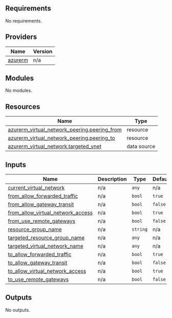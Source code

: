 ## Requirements

No requirements.

## Providers

| Name | Version |
|------|---------|
| <a name="provider_azurerm"></a> [azurerm](#provider\_azurerm) | n/a |

## Modules

No modules.

## Resources

| Name | Type |
|------|------|
| [azurerm_virtual_network_peering.peering_from](https://registry.terraform.io/providers/hashicorp/azurerm/latest/docs/resources/virtual_network_peering) | resource |
| [azurerm_virtual_network_peering.peering_to](https://registry.terraform.io/providers/hashicorp/azurerm/latest/docs/resources/virtual_network_peering) | resource |
| [azurerm_virtual_network.targeted_vnet](https://registry.terraform.io/providers/hashicorp/azurerm/latest/docs/data-sources/virtual_network) | data source |

## Inputs

| Name | Description | Type | Default | Required |
|------|-------------|------|---------|:--------:|
| <a name="input_current_virtual_network"></a> [current\_virtual\_network](#input\_current\_virtual\_network) | n/a | `any` | n/a | yes |
| <a name="input_from_allow_forwarded_traffic"></a> [from\_allow\_forwarded\_traffic](#input\_from\_allow\_forwarded\_traffic) | n/a | `bool` | `true` | no |
| <a name="input_from_allow_gateway_transit"></a> [from\_allow\_gateway\_transit](#input\_from\_allow\_gateway\_transit) | n/a | `bool` | `false` | no |
| <a name="input_from_allow_virtual_network_access"></a> [from\_allow\_virtual\_network\_access](#input\_from\_allow\_virtual\_network\_access) | n/a | `bool` | `true` | no |
| <a name="input_from_use_remote_gateways"></a> [from\_use\_remote\_gateways](#input\_from\_use\_remote\_gateways) | n/a | `bool` | `false` | no |
| <a name="input_resource_group_name"></a> [resource\_group\_name](#input\_resource\_group\_name) | n/a | `string` | n/a | yes |
| <a name="input_targeted_resource_group_name"></a> [targeted\_resource\_group\_name](#input\_targeted\_resource\_group\_name) | n/a | `any` | n/a | yes |
| <a name="input_targeted_virtual_network_name"></a> [targeted\_virtual\_network\_name](#input\_targeted\_virtual\_network\_name) | n/a | `any` | n/a | yes |
| <a name="input_to_allow_forwarded_traffic"></a> [to\_allow\_forwarded\_traffic](#input\_to\_allow\_forwarded\_traffic) | n/a | `bool` | `true` | no |
| <a name="input_to_allow_gateway_transit"></a> [to\_allow\_gateway\_transit](#input\_to\_allow\_gateway\_transit) | n/a | `bool` | `false` | no |
| <a name="input_to_allow_virtual_network_access"></a> [to\_allow\_virtual\_network\_access](#input\_to\_allow\_virtual\_network\_access) | n/a | `bool` | `true` | no |
| <a name="input_to_use_remote_gateways"></a> [to\_use\_remote\_gateways](#input\_to\_use\_remote\_gateways) | n/a | `bool` | `false` | no |

## Outputs

No outputs.
